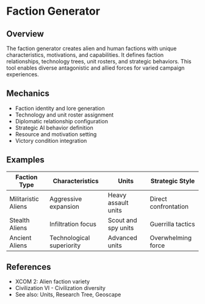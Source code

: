 # Faction Generator

## Overview
The faction generator creates alien and human factions with unique characteristics, motivations, and capabilities. It defines faction relationships, technology trees, unit rosters, and strategic behaviors. This tool enables diverse antagonistic and allied forces for varied campaign experiences.

## Mechanics
- Faction identity and lore generation
- Technology and unit roster assignment
- Diplomatic relationship configuration
- Strategic AI behavior definition
- Resource and motivation setting
- Victory condition integration

## Examples
| Faction Type | Characteristics | Units | Strategic Style |
|--------------|-----------------|-------|-----------------|
| Militaristic Aliens | Aggressive expansion | Heavy assault units | Direct confrontation |
| Stealth Aliens | Infiltration focus | Scout and spy units | Guerrilla tactics |
| Ancient Aliens | Technological superiority | Advanced units | Overwhelming force |

## References
- XCOM 2: Alien faction variety
- Civilization VI - Civilization diversity
- See also: Units, Research Tree, Geoscape